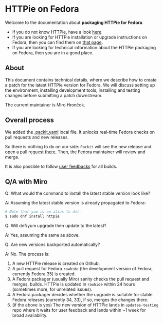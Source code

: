 # HTTPie on Fedora

Welcome to the documentation about **packaging HTTPie for Fedora**.

- If you do not know HTTPie, have a look [here](https://httpie.io/cli).
- If you are looking for HTTPie installation or upgrade instructions on Fedora, then you can find them on [that page](https://httpie.io/docs#fedora).
- If you are looking for technical information about the HTTPie packaging on Fedora, then you are in a good place.

## About

This document contains technical details, where we describe how to create a patch for the latest HTTPie version for Fedora.
We will discuss setting up the environment, installing development tools, installing and testing changes before submitting a patch downstream.

The current maintainer is Miro Hrončok.

## Overall process

We added the [.packit.yaml](https://github.com/httpie/httpie/blob/master/.packit.yaml) local file.
It unlocks real-time Fedora checks on pull requests and new releases.

So there is nothing to do on our side: `Packit` will see the new release and open a pull request [there](https://src.fedoraproject.org/rpms/httpie). Then, the Fedora maintainer will review and merge.

It is also possible to follow [user feedbacks](https://bodhi.fedoraproject.org/updates/?packages=httpie) for all builds.

## Q/A with Miro

Q: What would the command to install the latest stable version look like?

A: Assuming the latest stable version is already propagated to Fedora:

```bash
# Note that yum is an alias to dnf.
$ sudo dnf install httpie
```

Q: Will dnf/yum upgrade then update to the latest?

A: Yes, assuming the same as above.

Q: Are new versions backported automatically?

A: No. The process is:

1. A new HTTPie release is created on Github.
2. A pull request for Fedora `rawhide` (the development version of Fedora, currently Fedora 35) is created.
3. A Fedora packager (usually Miro) sanity checks the pull request and merges, builds. HTTPie is updated in `rawhide` within 24 hours (sometimes more, for unrelated issues).
4. A Fedora packager decides whether the upgrade is suitable for stable Fedora releases (currently 34, 33), if so, merges the changes there.
5. (if the above is yes) The new version of HTTPie lands in `updates-testing` repo where it waits for user feedback and lands within ~1 week for broad availability.
